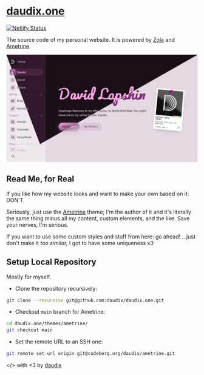 # [daudix.one](https://daudix.one)

[![Netlify Status](https://api.netlify.com/api/v1/badges/ebae929e-5e6e-4b5f-855c-6942733fca41/deploy-status)](https://app.netlify.com/projects/daudix/deploys)

The source code of my personal website. It is powered by [Zola](https://www.getzola.org) and [Ametrine](https://ametrine.daudix.one).

![Screenshot](screenshot.png)

## Read Me, for Real

If you like how my website looks and want to make your own based on it: DON'T.

Seriously, just use the [Ametrine](https://ametrine.daudix.one) theme; I'm the author of it and it's literally the same thing minus all my content, custom elements, and the like. Save your nerves, I'm serious.

If you want to use some custom styles and stuff from here: go ahead! ...just don't make it *too similar,* I got to have some uniqueness x3

## Setup Local Repository

Mostly for myself.

- Clone the repository recursively:

```bash
git clone --recursive git@github.com:daudix/daudix.one.git
```

- Checkout `main` branch for Ametrine:

```bash
cd daudix.one/themes/ametrine/
git checkout main
```

- Set the remote URL to an SSH one:

```bash
git remote set-url origin git@codeberg.org/daudix/ametrine.git
```

</> with <3 by [daudix](https://daudix.one)
